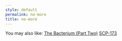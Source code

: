 ```yaml
---
style: default
permalink: no-more
title: no-more
---
```

You may also like:
[The Bacterium  (Part Two)](http://scp-wiki.net/the-bacterium-part-two)
[SCP-173](http://scp-wiki.net/scp-173)